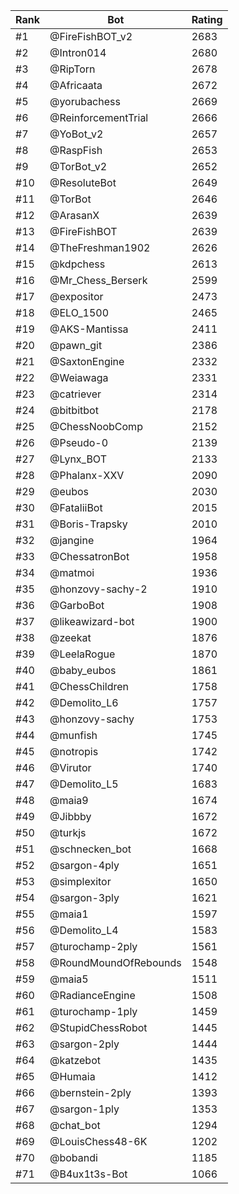 Rank|Bot|Rating
---|---|---
#1|@FireFishBOT_v2|2683
#2|@Intron014|2680
#3|@RipTorn|2678
#4|@Africaata|2672
#5|@yorubachess|2669
#6|@ReinforcementTrial|2666
#7|@YoBot_v2|2657
#8|@RaspFish|2653
#9|@TorBot_v2|2652
#10|@ResoluteBot|2649
#11|@TorBot|2646
#12|@ArasanX|2639
#13|@FireFishBOT|2639
#14|@TheFreshman1902|2626
#15|@kdpchess|2613
#16|@Mr_Chess_Berserk|2599
#17|@expositor|2473
#18|@ELO_1500|2465
#19|@AKS-Mantissa|2411
#20|@pawn_git|2386
#21|@SaxtonEngine|2332
#22|@Weiawaga|2331
#23|@catriever|2314
#24|@bitbitbot|2178
#25|@ChessNoobComp|2152
#26|@Pseudo-0|2139
#27|@Lynx_BOT|2133
#28|@Phalanx-XXV|2090
#29|@eubos|2030
#30|@FataliiBot|2015
#31|@Boris-Trapsky|2010
#32|@jangine|1964
#33|@ChessatronBot|1958
#34|@matmoi|1936
#35|@honzovy-sachy-2|1910
#36|@GarboBot|1908
#37|@likeawizard-bot|1900
#38|@zeekat|1876
#39|@LeelaRogue|1870
#40|@baby_eubos|1861
#41|@ChessChildren|1758
#42|@Demolito_L6|1757
#43|@honzovy-sachy|1753
#44|@munfish|1745
#45|@notropis|1742
#46|@Virutor|1740
#47|@Demolito_L5|1683
#48|@maia9|1674
#49|@Jibbby|1672
#50|@turkjs|1672
#51|@schnecken_bot|1668
#52|@sargon-4ply|1651
#53|@simplexitor|1650
#54|@sargon-3ply|1621
#55|@maia1|1597
#56|@Demolito_L4|1583
#57|@turochamp-2ply|1561
#58|@RoundMoundOfRebounds|1548
#59|@maia5|1511
#60|@RadianceEngine|1508
#61|@turochamp-1ply|1459
#62|@StupidChessRobot|1445
#63|@sargon-2ply|1444
#64|@katzebot|1435
#65|@Humaia|1412
#66|@bernstein-2ply|1393
#67|@sargon-1ply|1353
#68|@chat_bot|1294
#69|@LouisChess48-6K|1202
#70|@bobandi|1185
#71|@B4ux1t3s-Bot|1066
